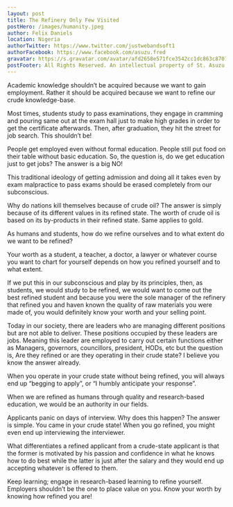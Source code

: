 ```yaml
---
layout: post
title: The Refinery Only Few Visited
postHero: /images/humanity.jpeg
author: Felix Daniels
location: Nigeria
authorTwitter: https://www.twitter.com/justwebandsoft1
authorFacebook: https://www.facebook.com/asuzu.fred
gravatar: https://s.gravatar.com/avatar/afd2658e571fce3542cc1dc863c8707c?s=150
postFooter: All Rights Reserved. An intellectual property of St. Asuzu, Alfred P. M. <a href="#">See my profile</a>
---
```


Academic knowledge shouldn’t be acquired because we want to gain employment. Rather it should be acquired because we want to refine our crude knowledge-base.

Most times, students study to pass examinations, they engage in cramming and pouring same out at the exam hall just to make high grades in order to get the certificate afterwards. Then, after graduation, they hit the street for job search. This shouldn’t be!

People get employed even without formal education. People still put food on their table without basic education. So, the question is, do we get education just to get jobs? The answer is a big NO!

This traditional ideology of getting admission and doing all it takes even by exam malpractice to pass exams should be erased completely from our subconscious. 

Why do nations kill themselves because of crude oil? The answer is simply because of its different values in its refined state. The worth of crude oil is based on its by-products in their refined state. Same applies to gold.

As humans and students, how do we refine ourselves and to what extent do we want to be refined?

Your worth as a student, a teacher, a doctor, a lawyer or whatever course you want to chart for yourself depends on how you refined yourself and to what extent.

If we put this in our subconscious and play by its principles, then, as students, we would study to be refined, we would want to come out the best refined student and because you were the sole manager of the refinery that refined you and haven known the quality of raw materials you were made of, you would definitely know your worth and your selling point.

Today in our society, there are leaders who are managing different positions but are not able to deliver. These positions occupied by these leaders are jobs. Meaning this leader are employed to carry out certain functions either as Managers, governors, councillors, president, HODs, etc but the question is, Are they refined or are they operating in their crude state? I believe you know the answer already.

When you operate in your crude state without being refined, you will always end up “begging to apply”, or “I humbly anticipate your response”. 

When we are refined as humans through quality and research-based education, we would be an authority in our fields.

Applicants panic on days of interview. Why does this happen? The answer is simple. You came in your crude state! When you go refined, you might even end up interviewing the interviewer.

What differentiates a refined applicant from a crude-state applicant is that the former is motivated by his passion and confidence in what he knows how to do best while the latter is just after the salary and they would end up accepting whatever is offered to them.

Keep learning; engage in research-based learning to refine yourself. Employers shouldn’t be the one to place value on you. Know your worth by knowing how refined you are!
